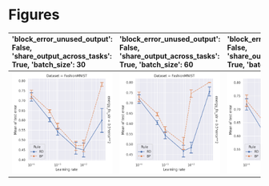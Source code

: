 
# Figures

| 'block_error_unused_output': False, 'share_output_across_tasks': True, 'batch_size': 30   | 'block_error_unused_output': False, 'share_output_across_tasks': True, 'batch_size': 60   | 'block_error_unused_output': False, 'share_output_across_tasks': True, 'batch_size': 120   | 'block_error_unused_output': False, 'share_output_across_tasks': True, 'batch_size': 240   | 'block_error_unused_output': False, 'share_output_across_tasks': True, 'batch_size': 500   |
|:------------------------------------------------------------------------------------------|:------------------------------------------------------------------------------------------|:-------------------------------------------------------------------------------------------|:-------------------------------------------------------------------------------------------|:-------------------------------------------------------------------------------------------|
| ![](./base-1-mean-False_True_30.png)                                                      | ![](./base-1-mean-False_True_60.png)                                                      | ![](./base-1-mean-False_True_120.png)                                                      | ![](./base-1-mean-False_True_240.png)                                                      | ![](./base-1-mean-False_True_500.png)                                                      |
